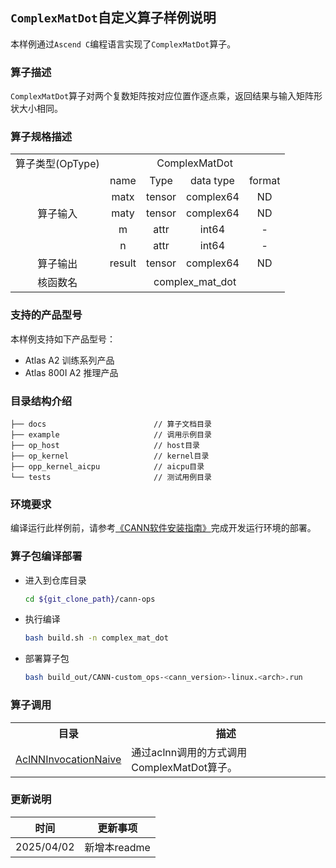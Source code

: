 ## `ComplexMatDot`自定义算子样例说明 
本样例通过`Ascend C`编程语言实现了`ComplexMatDot`算子。

### 算子描述
`ComplexMatDot`算子对两个复数矩阵按对应位置作逐点乘，返回结果与输入矩阵形状大小相同。

### 算子规格描述

<table>
<tr><td rowspan="1" align="center">算子类型(OpType)</td><td colspan="4" align="center">ComplexMatDot</td></tr>
</tr>
<tr><td rowspan="5" align="center">算子输入</td><td align="center">name</td><td align="center">Type</td><td align="center">data type</td><td align="center">format</td></tr>
<tr><td align="center">matx</td><td align="center">tensor</td><td align="center">complex64</td><td align="center">ND</td></tr>
<tr><td align="center">maty</td><td align="center">tensor</td><td align="center">complex64</td><td align="center">ND</td></tr>
<tr><td align="center">m</td><td align="center">attr</td><td align="center">int64</td><td align="center">-</td></tr>
<tr><td align="center">n</td><td align="center">attr</td><td align="center">int64</td><td align="center">-</td></tr>
</tr>
</tr>
<tr><td rowspan="1" align="center">算子输出</td><td align="center">result</td><td align="center">tensor</td><td align="center">complex64</td><td align="center">ND</td></tr>
</tr>
<tr><td rowspan="1" align="center">核函数名</td><td colspan="4" align="center">complex_mat_dot</td></tr>
</table>

### 支持的产品型号
本样例支持如下产品型号：
- Atlas A2 训练系列产品
- Atlas 800I A2 推理产品

### 目录结构介绍
```
├── docs                        // 算子文档目录
├── example                     // 调用示例目录
├── op_host                     // host目录
├── op_kernel                   // kernel目录
├── opp_kernel_aicpu            // aicpu目录
└── tests                       // 测试用例目录
```

### 环境要求
编译运行此样例前，请参考[《CANN软件安装指南》](https://hiascend.com/document/redirect/CannCommunityInstSoftware)完成开发运行环境的部署。

### 算子包编译部署
  - 进入到仓库目录

    ```bash
    cd ${git_clone_path}/cann-ops
    ```

  - 执行编译

    ```bash
    bash build.sh -n complex_mat_dot
    ```

  - 部署算子包

    ```bash
    bash build_out/CANN-custom_ops-<cann_version>-linux.<arch>.run
    ```
### 算子调用
<table>
    <th>目录</th><th>描述</th>
    <tr>
        <td><a href="./examples/AclNNInvocationNaive"> AclNNInvocationNaive</td><td>通过aclnn调用的方式调用ComplexMatDot算子。</td>
    </tr>
</table>

### 更新说明
| 时间 | 更新事项 |
|----|------|
| 2025/04/02 | 新增本readme |